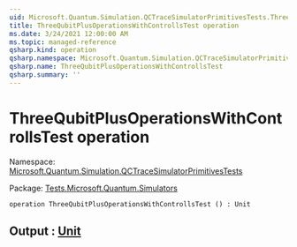 ```yaml
---
uid: Microsoft.Quantum.Simulation.QCTraceSimulatorPrimitivesTests.ThreeQubitPlusOperationsWithControllsTest
title: ThreeQubitPlusOperationsWithControllsTest operation
ms.date: 3/24/2021 12:00:00 AM
ms.topic: managed-reference
qsharp.kind: operation
qsharp.namespace: Microsoft.Quantum.Simulation.QCTraceSimulatorPrimitivesTests
qsharp.name: ThreeQubitPlusOperationsWithControllsTest
qsharp.summary: ''
---
```


# ThreeQubitPlusOperationsWithControllsTest operation

Namespace: [Microsoft.Quantum.Simulation.QCTraceSimulatorPrimitivesTests](xref:Microsoft.Quantum.Simulation.QCTraceSimulatorPrimitivesTests)

Package: [Tests.Microsoft.Quantum.Simulators](https://nuget.org/packages/Tests.Microsoft.Quantum.Simulators)




```qsharp
operation ThreeQubitPlusOperationsWithControllsTest () : Unit
```


## Output : [Unit](xref:microsoft.quantum.lang-ref.unit)

